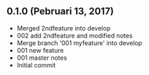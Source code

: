 ## 0.1.0 (Pebruari 13, 2017)
  - Merged 2ndfeature into develop
  - 002 add 2ndfeature and modified notes
  - Merge branch '001 myfeature' into develop
  - 001 new feature
  - 001 master notes
  - Initial commit

